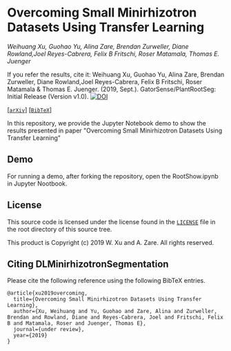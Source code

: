 # Overcoming Small Minirhizotron Datasets Using Transfer Learning

_Weihuang Xu, Guohao Yu, Alina Zare, Brendan Zurweller, Diane Rowland,Joel Reyes-Cabrera, Felix B Fritschi, Roser Matamala, Thomas E. Juenger_

If you refer the results, cite it: Weihuang Xu, Guohao Yu, Alina Zare, Brendan Zurweller, Diane Rowland,Joel Reyes-Cabrera, Felix B Fritschi, Roser Matamala & Thomas E. Juenger. (2019, Sept.). GatorSense/PlantRootSeg: Initial Release (Version v1.0). [![DOI](https://zenodo.org/badge/202222435.svg)](https://zenodo.org/badge/latestdoi/202222435)

[[`arXiv`](https://arxiv.org/pdf/1903.09344.pdf)] [[`BibTeX`](#CitingRootSeg)]

In this repository, we provide the Jupyter Notebook demo to show the results presented in paper "Overcoming Small Minirhizotron Datasets Using Transfer Learning"

## Demo
For running a demo, after forking the repository, open the RootShow.ipynb in Jupyter Nootbook.

## License

This source code is licensed under the license found in the [`LICENSE`](LICENSE) file in the root directory of this source tree.

This product is Copyright (c) 2019 W. Xu and A. Zare. All rights reserved.

## <a name="CitingRootSeg"></a>Citing DLMinirhizotronSegmentation

Please cite the following reference using the following BibTeX entries.
```
@article{xu2019overcoming,
  title={Overcoming Small Minirhizotron Datasets Using Transfer Learning},
  author={Xu, Weihuang and Yu, Guohao and Zare, Alina and Zurweller, Brendan and Rowland, Diane and Reyes-Cabrera, Joel and Fritschi, Felix B and Matamala, Roser and Juenger, Thomas E},
  journal={under review},
  year={2019}
}
```

